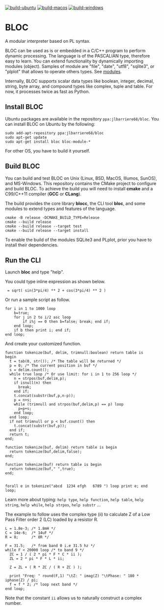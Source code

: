 [![build-ubuntu](https://github.com/janbar/BLOC/actions/workflows/build-ubuntu-latest.yml/badge.svg)](https://github.com/janbar/BLOC/actions/workflows/build-ubuntu-latest.yml)
[![build-macos](https://github.com/janbar/BLOC/actions/workflows/build-macos.yml/badge.svg)](https://github.com/janbar/BLOC/actions/workflows/build-macos.yml)
[![build-windows](https://github.com/janbar/BLOC/actions/workflows/build-windows.yml/badge.svg)](https://github.com/janbar/BLOC/actions/workflows/build-windows.yml)

# BLOC
A modular interpreter based on PL syntax.

BLOC can be used as is or embedded in a C/C++ program to perform dynamic processing. The language is of the PASCALIAN type, therefore easy to learn. You can extend functionality by dynamically importing modules (object). Samples of module are "file", "date", "utf8", "sqlite3", or "plplot" that allows to operate others types. See [modules](./modules/).

Internally, BLOC supports scalar data types like boolean, integer, decimal, string, byte array, and compound types like complex, tuple and table. For now, it processes twice as fast as Python.

## Install BLOC
Ubuntu packages are available in the repository `ppa:jlbarriere68/bloc`. You can install BLOC on Ubuntu by the following:
```
sudo add-apt-repository ppa:jlbarriere68/bloc
sudo apt-get update
sudo apt-get install bloc bloc-module-*
```
For other OS, you have to build it yourself.

## Build BLOC
You can build and test BLOC on Unix (Linux, BSD, MacOS, Illumos, SunOS), and MS-Windows. This repository contains the CMake project to configure and build BLOC. To achieve the build you will need to install **cmake** and a C99/C++11 compiler (**GCC** or **CLang**).

The build provides the core library **blocc**, the CLI tool **bloc**, and some modules to extend types and features of the language.

```
cmake -B release -DCMAKE_BUILD_TYPE=Release
cmake --build release
cmake --build release --target test
cmake --build release --target install
```

To enable the build of the modules SQLite3 and PLplot, prior you have to install their dependencies.

## Run the CLI
Launch **bloc** and type "help".

You could type inline expression as shown below.
```
 = sqrt( sin(3*pi/4) ** 2 + cos(3*pi/4) ** 2 )
```
Or run a sample script as follow.
```
for i in 1 to 1000 loop
    b=true;
    for j in 2 to i/2 asc loop
        if i%j == 0 then b=false; break; end if;
    end loop;
    if b then print i; end if;
end loop;
```
And create your customized function.
```
function tokenize(buf, delim, trimnull:boolean) return table is
begin
  t = tab(0, str()); /* The table will be returned */
  p = 0; /* The current position in buf */
  s = delim.count();
  while true loop /* Or use limit: for i in 1 to 256 loop */
    n = strpos(buf,delim,p);
    if isnull(n) then
      break;
    end if;
    t.concat(substr(buf,p,n-p));
    p = n+s;
    while (trimnull and strpos(buf,delim,p) == p) loop
      p=p+s;
    end loop;
  end loop;
  if not trimnull or p < buf.count() then
    t.concat(substr(buf,p));
  end if;
  return t;
end;

function tokenize(buf, delim) return table is begin
  return tokenize(buf,delim,false);
end;

function tokenize(buf) return table is begin
  return tokenize(buf," ",true);
end;


forall e in tokenize("abcd  1234 efgh   6789 ") loop print e; end loop;
```
Learn more about typing:
`help type`, `help function`, `help table`, `help string`, `help while`,
`help strpos`, `help substr` ...

The example to follow uses the complex type (ii) to calculate Z of a Low Pass Filter order 2 (LC) loaded by a resistor R.
```
L = 1.8e-3; /* 1.8mH */
C = 14e-6;  /* 14uF */
R = 8;      /* 8R */

F = 31.5;   /* from band 0 i.e 31.5 hz */
while F < 20000 loop /* to band 9 */
  ZC = 1 / ( 2 * pi * F * C * ii );
  ZL = 2 * pi * F * L * ii;

  Z = ZL + ( R * ZC / ( R + ZC ) );

  print "Freq: " round(F,1) "\tZ: " imag(Z) "\tPhase: " 180 * iphase(Z) / pi;
  f = f * 2; /* loop next band */
end loop;
```
Note that the constant `ii` allows us to naturally construct a complex number.

